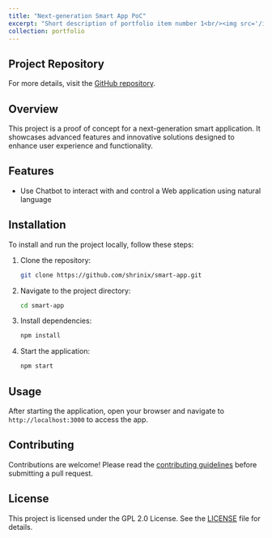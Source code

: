 ```yaml
---
title: "Next-generation Smart App PoC"
excerpt: "Short description of portfolio item number 1<br/><img src='/images/500x300.png'>"
collection: portfolio
---
```


## Project Repository

For more details, visit the [GitHub repository](https://github.com/shrinix/smart-app).

## Overview

This project is a proof of concept for a next-generation smart application. It showcases advanced features and innovative solutions designed to enhance user experience and functionality.

## Features

- Use Chatbot to interact with and control a Web application using natural language

## Installation

To install and run the project locally, follow these steps:

1. Clone the repository:
    ```bash
    git clone https://github.com/shrinix/smart-app.git
    ```
2. Navigate to the project directory:
    ```bash
    cd smart-app
    ```
3. Install dependencies:
    ```bash
    npm install
    ```
4. Start the application:
    ```bash
    npm start
    ```

## Usage

After starting the application, open your browser and navigate to `http://localhost:3000` to access the app.

## Contributing

Contributions are welcome! Please read the [contributing guidelines](https://github.com/shrinix/smart-app/blob/main/CONTRIBUTING.md) before submitting a pull request.

## License

This project is licensed under the GPL 2.0 License. See the [LICENSE](https://github.com/shrinix/smart-app/blob/main/LICENSE) file for details.
